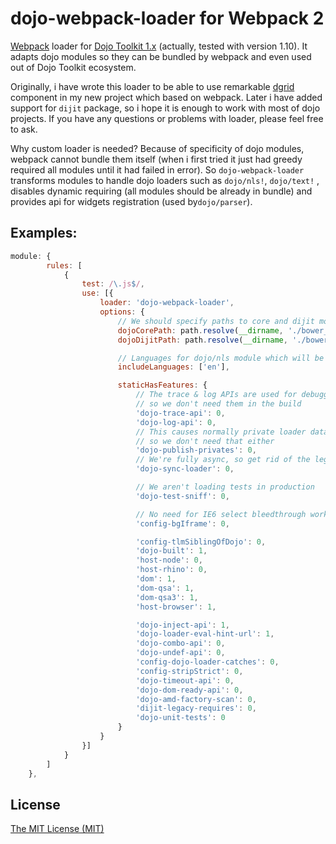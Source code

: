 # dojo-webpack-loader for Webpack 2
[Webpack](https://webpack.github.io/) loader for [Dojo Toolkit 1.x](https://dojotoolkit.org/) (actually, tested with version 1.10). It adapts dojo modules so they can be bundled by webpack and even used out of Dojo Toolkit ecosystem.

Originally, i have wrote this loader to be able to use remarkable [dgrid](http://dgrid.io/) component in my new project which based on webpack. Later i have added support for `dijit` package, so i hope it is enough  to work with most of dojo projects.  If you have any questions or problems with loader, please feel free to ask.

Why custom loader is needed? Because of specificity of dojo modules, webpack cannot bundle them itself (when i first tried it just had greedy required all modules until it had failed in error). So `dojo-webpack-loader` transforms modules to handle dojo loaders such as `dojo/nls!`, `dojo/text!` , disables dynamic requiring (all modules should be already in bundle) and provides api for widgets registration (used by`dojo/parser`). 

## Examples:
```javascript
module: {
        rules: [
            {
                test: /\.js$/,
                use: [{
                    loader: 'dojo-webpack-loader',
                    options: {
                        // We should specify paths to core and dijit modules because we using both
                        dojoCorePath: path.resolve(__dirname, './bower_components/dojo/'),
                        dojoDijitPath: path.resolve(__dirname, './bower_components/dijit/'),

                        // Languages for dojo/nls module which will be in result pack.
                        includeLanguages: ['en'],

                        staticHasFeatures: {
                            // The trace & log APIs are used for debugging the loader,
                            // so we don't need them in the build
                            'dojo-trace-api': 0,
                            'dojo-log-api': 0,
                            // This causes normally private loader data to be exposed for debugging,
                            // so we don't need that either
                            'dojo-publish-privates': 0,
                            // We're fully async, so get rid of the legacy loader
                            'dojo-sync-loader': 0,

                            // We aren't loading tests in production
                            'dojo-test-sniff': 0,

                            // No need for IE6 select bleedthrough workaround
                            'config-bgIframe': 0,

                            'config-tlmSiblingOfDojo': 0,
                            'dojo-built': 1,
                            'host-node': 0,
                            'host-rhino': 0,
                            'dom': 1,
                            'dom-qsa': 1,
                            'dom-qsa3': 1,
                            'host-browser': 1,

                            'dojo-inject-api': 1,
                            'dojo-loader-eval-hint-url': 1,
                            'dojo-combo-api': 0,
                            'dojo-undef-api': 0,
                            'config-dojo-loader-catches': 0,
                            'config-stripStrict': 0,
                            'dojo-timeout-api': 0,
                            'dojo-dom-ready-api': 0,
                            'dojo-amd-factory-scan': 0,
                            'dijit-legacy-requires': 0,
                            'dojo-unit-tests': 0
                        }
                    }
                }]
            }
        ]
    },
```

## License
[The MIT License (MIT)](http://opensource.org/licenses/MIT)

